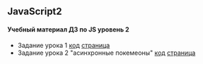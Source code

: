 ## JavaScript2
#### Учебный материал ДЗ по JS уровень 2
* Задание урока 1 [код](https://github.com/Nemirovskiy/JavaScript2/tree/master/lesson1) [страница](https://nemirovskiy.github.io/JavaScript2/lesson1/)
* Задание урока 2 "асинхронные покемеоны" [код](https://github.com/Nemirovskiy/JavaScript2/tree/master/lesson2) [страница](https://nemirovskiy.github.io/JavaScript2/lesson2/)
